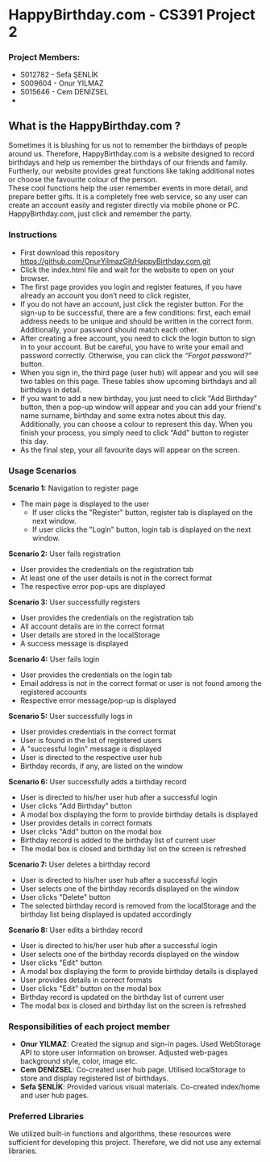 # HappyBirthday.com - CS391 Project 2

### Project Members:
- S012782 - Sefa ŞENLİK
- S009604 - Onur YILMAZ
- S015646 - Cem DENİZSEL
- 
<h2>What is the HappyBirthday.com ?</h2> 

<t> Sometimes it is blushing for us not to remember the birthdays of people around us. Therefore, HappyBirthday.com is a website designed to record birthdays and help us remember the birthdays of our friends and family. Furtherly, our website provides great functions like taking additional notes or choose the favourite colour of the person.  
These cool functions help the user remember events in more detail, and prepare better gifts. It is a completely free web service, so any user can create an account easily and register directly via mobile phone or PC. HappyBirthday.com, just click and remember the party.

### Instructions 
- First download this repository https://github.com/OnurYilmazGit/HappyBirthday.com.git
- Click the index.html file and wait for the website to open on your browser.
- The first page provides you login and register features, if you have already an account you don’t need to click register, 
- If you do not have an account, just click the register button. For the sign-up to be successful, there are a few conditions: first, each email address needs to be unique and should be written in the correct form. Additionally, your password should match each other. 
- After creating a free account, you need to click the login button to sign in to your account. But be careful, you have to write your email and password correctly. Otherwise, you can click the *“Forgot password?”* button.
- When you sign in, the third page (user hub) will appear and you will see two tables on this page. These tables show upcoming birthdays and all birthdays in detail. 
- If you want to add a new birthday, you just need to click "Add Birthday" button, then a pop-up window will appear and you can add your friend's name surname, birthday and some extra notes about this day. Additionally, you can choose a colour to represent this day. When you finish your process, you simply need to click “Add” button to register this day. 
- As the final step, your all favourite days will appear on the screen.

### Usage Scenarios
**Scenario 1:** Navigation to register page
- The main page is displayed to the user
  - If user clicks the "Register" button, register tab is displayed on the next window.
  - If user clicks the "Login" button, login tab is displayed on the next window.

**Scenario 2:** User fails registration
- User provides the credentials on the registration tab
- At least one of the user details is not in the correct format
- The respective error pop-ups are displayed

**Scenario 3:** User successfully registers
- User provides the credentials on the registration tab
- All account details are in the correct format
- User details are stored in the localStorage
- A success message is displayed

**Scenario 4:** User fails login
- User provides the credentials on the login tab
- Email address is not in the correct format or user is not found among the registered accounts
- Respective error message/pop-up is displayed

**Scenario 5:** User successfully logs in
- User provides credentials in the correct format
- User is found in the list of registered users
- A "successful login" message is displayed
- User is directed to the respective user hub
- Birthday records, if any, are listed on the window

**Scenario 6:** User successfully adds a birthday record
- User is directed to his/her user hub after a successful login
- User clicks "Add Birthday" button
- A modal box displaying the form to provide birthday details is displayed
- User provides details in correct formats
- User clicks "Add" button on the modal box
- Birthday record is added to the birthday list of current user
- The modal box is closed and birthday list on the screen is refreshed

**Scenario 7:** User deletes a birthday record
- User is directed to his/her user hub after a successful login
- User selects one of the birthday records displayed on the window
- User clicks "Delete" button
- The selected birthday record is removed from the localStorage and the birthday list being displayed is updated accordingly

**Scenario 8:** User edits a birthday record
- User is directed to his/her user hub after a successful login
- User selects one of the birthday records displayed on the window
- User clicks "Edit" button
- A modal box displaying the form to provide birthday details is displayed
- User provides details in correct formats
- User clicks "Edit" button on the modal box
- Birthday record is updated on the birthday list of current user
- The modal box is closed and birthday list on the screen is refreshed

### Responsibilities of each project member

- **Onur YILMAZ**: Created the signup and sign-in pages. Used WebStorage API to store user information on browser. Adjusted web-pages background style, color, image etc. 
- **Cem DENİZSEL**: Co-created user hub page. Utilised localStorage to store and display registered list of birthdays. 
- **Sefa ŞENLİK**: Provided various visual materials. Co-created index/home and user hub pages.

### Preferred Libraries
We utilized  built-in functions and algorithms, these resources were sufficient for developing this project. Therefore, we did not use any external libraries. 
